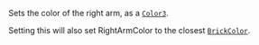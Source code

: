 Sets the color of the right arm, as a [`Color3`](https://create.roblox.com/docs/reference/engine/datatypes/Color3).

Setting this will also set RightArmColor to the closest
[`BrickColor`](https://create.roblox.com/docs/reference/engine/datatypes/BrickColor).